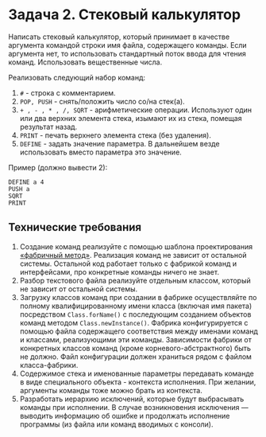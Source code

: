 
# Задача 2. Стековый калькулятор

Написать стековый калькулятор, который принимает в качестве аргумента командой строки имя файла, содержащего команды. Если аргумента нет, то использовать стандартный поток ввода для чтения команд. Использовать вещественные числа.

Реализовать следующий набор команд:
1. `#` - строка с комментарием.
2. `POP, PUSH` - снять/положить число со/на стек(а).
3. `+ , - , * , /, SQRT` - арифметические операции. Используют один или два верхних элемента стека, изымают их из стека, помещая результат назад.
4. `PRINT` - печать верхнего элемента стека (без удаления).
5. `DEFINE` - задать значение параметра. В дальнейшем везде использовать вместо параметра это значение.

Пример (должно вывести 2):
```
DEFINE a 4
PUSH a
SQRT
PRINT
```

## Технические требования

1. Создание команд реализуйте с помощью шаблона проектирования [«фабричный метод»](https://ru.wikipedia.org/wiki/%D0%A4%D0%B0%D0%B1%D1%80%D0%B8%D1%87%D0%BD%D1%8B%D0%B9_%D0%BC%D0%B5%D1%82%D0%BE%D0%B4_(%D1%88%D0%B0%D0%B1%D0%BB%D0%BE%D0%BD_%D0%BF%D1%80%D0%BE%D0%B5%D0%BA%D1%82%D0%B8%D1%80%D0%BE%D0%B2%D0%B0%D0%BD%D0%B8%D1%8F)). Реализация команд не зависит от остальной системы. Остальной код работает только с фабрикой команд и интерфейсами, про конкретные команды ничего не знает.
2. Разбор текстового файла реализуйте отдельным классом, который не зависит от остальной системы.
3. Загрузку классов команд при создании в фабрике осуществляйте по полному квалифицированному имени класса (включая имя пакета) посредством `Class.forName()` с последующим созданием объектов команд методом `Class.newInstance()`. Фабрика конфигурируется с помощью файла содержащего соответствия между именами команд и классами, реализующими эти команды. Зависимости фабрики от конкретных классов команд (кроме корневого-абстрактного) быть не должно. Файл конфигурации должен храниться рядом с файлом класса-фабрики. 
4. Содержимое стека и именованные параметры передавать команде в виде специального объекта - контекста исполнения. При желании, аргументы команды тоже можно брать из контекста.
5. Разработать иерархию исключений, которые будут выбрасывать команды при исполнении. В случае возникновения исключения — выводить информацию об ошибке
и продолжать исполнение программы (из файла или команд вводимых с консоли).

